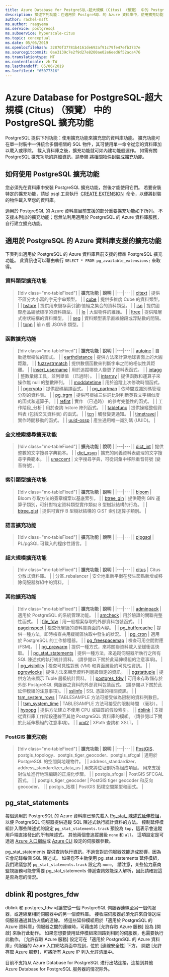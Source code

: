 ```yaml
---
title: Azure Database for PostgreSQL-超大規模 (Citus) （預覽） 中的 PostgreSQL 擴充功能
description: 描述下列功能：在適用於 PostgreSQL 的 Azure 資料庫中，使用擴充功能來擴充資料庫功能。
author: rachel-msft
ms.author: raagyema
ms.service: postgresql
ms.subservice: hyperscale-citus
ms.topic: conceptual
ms.date: 05/06/2019
ms.openlocfilehash: 32870f37781b4161de692af91c79fe47efb3737e
ms.sourcegitcommit: 0ae3139c7e2f9d27e8200ae02e6eed6f52aca476
ms.translationtype: MT
ms.contentlocale: zh-TW
ms.lasthandoff: 05/06/2019
ms.locfileid: "65077316"
---
```

# <a name="postgresql-extensions-in-azure-database-for-postgresql---hyperscale-citus-preview"></a>Azure Database for PostgreSQL-超大規模 (Citus) （預覽） 中的 PostgreSQL 擴充功能

PostgreSQL 提供下列功能：使用擴充功能來擴充您的資料庫功能。 擴充功能可在單一封裝中一併統合多個相關的 SQL 物件，其可使用單一命令從您的資料庫加以載入或移除。 載入資料庫之後，擴充功能就可如內建功能般運作。 如需有關 PostgreSQL 擴充功能的詳細資訊，請參閱 [將相關物件封裝成擴充功能](https://www.postgresql.org/docs/9.6/static/extend-extensions.html)。

## <a name="how-to-use-postgresql-extensions"></a>如何使用 PostgreSQL 擴充功能

您必須先在資料庫中安裝 PostgreSQL 擴充功能，然後才能使用它們。 若要安裝特定的擴充功能，請從 psql 工具執行  [CREATE EXTENSION](https://www.postgresql.org/docs/9.6/static/sql-createextension.html)  命令，以便將封裝的物件載入至您的資料庫。

適用於 PostgreSQL 的 Azure 資料庫目前支援的部分重要擴充功能如下所列。 不支援未列出的擴充功能；您無法利用適用於 PostgreSQL 的 Azure 資料庫服務，自行建立擴充功能。

## <a name="extensions-supported-by-azure-database-for-postgresql"></a>適用於 PostgreSQL 的 Azure 資料庫支援的擴充功能

下表列出適用於 PostgreSQL 的 Azure 資料庫目前支援的標準 PostgreSQL 擴充功能。 此資訊也可以藉由執行 `SELECT * FROM pg_available_extensions;` 來取得。

### <a name="data-types-extensions"></a>資料類型擴充功能

> [!div class="mx-tableFixed"]
> | **擴充功能** | **說明** |
> |---|---|
> | [citext](https://www.postgresql.org/docs/9.6/static/citext.html) | 提供不區分大小寫的字元字串類型。 |
> | [cube](https://www.postgresql.org/docs/9.6/static/cube.html) | 提供多維度 Cube 的資料類型。 |
> | [hstore](https://www.postgresql.org/docs/9.6/static/hstore.html) | 提供用來儲存索引鍵/值組之集合的資料類型。 |
> | [isn](https://www.postgresql.org/docs/9.6/static/isn.html) | 提供國際產品編號標準的資料類型。 |
> | [lo](https://www.postgresql.org/docs/current/lo.html) | 大型物件的維護。 |
> | [ltree](https://www.postgresql.org/docs/9.6/static/ltree.html) | 提供階層式樹狀結構的資料類型。 |
> | [seg](https://www.postgresql.org/docs/current/seg.html) | 資料類型表示直線線段或浮點數的間隔。 |
> | [topn](https://github.com/citusdata/postgresql-topn/) | 前 n 個 JSONB 類型。 |

### <a name="functions-extensions"></a>函數擴充功能

> [!div class="mx-tableFixed"]
> | **擴充功能** | **說明** |
> |---|---|
> | [autoinc](https://www.postgresql.org/docs/current/contrib-spi.html#id-1.11.7.45.7) | 自動遞增欄位的函式。 |
> | [earthdistance](https://www.postgresql.org/docs/9.6/static/earthdistance.html) | 提供方法來計算地球表面上的大圓距離。 |
> | [fuzzystrmatch](https://www.postgresql.org/docs/9.6/static/fuzzystrmatch.html) | 提供數個函數來判斷字串之間的相似性與距離。 |
> | [insert\_username](https://www.postgresql.org/docs/current/contrib-spi.html#id-1.11.7.45.8) | 用於追蹤哪些人變更了資料表函式。 |
> | [intagg](https://www.postgresql.org/docs/current/intagg.html) | 整數彙總工具，並列舉值 （已過時）。 |
> | [intarray](https://www.postgresql.org/docs/9.6/static/intarray.html) | 提供函數和運算子來操作無 null 的整數陣列。 |
> | [moddatetime](https://www.postgresql.org/docs/current/contrib-spi.html#id-1.11.7.45.9) | 用於追蹤上次修改時間函式。 |
> | [pgcrypto](https://www.postgresql.org/docs/9.6/static/pgcrypto.html) | 提供密碼編譯函式。 |
> | [pg\_partman](https://pgxn.org/dist/pg_partman/doc/pg_partman.html) | 依時間或識別碼管理分割的資料表。 |
> | [pg\_trgm](https://www.postgresql.org/docs/9.6/static/pgtrgm.html) | 提供可根據三併詞比對判斷英數文字相似度的函式和運算子。 |
> | [refint](https://www.postgresql.org/docs/current/contrib-spi.html#id-1.11.7.45.5) | 實作 （已過時） 的參考完整性的函式。 |
> | 工作階段\_分析 | 用於查詢 hstore 陣列函式。 |
> | [tablefunc](https://www.postgresql.org/docs/9.6/static/tablefunc.html) | 提供操縱整個資料表 (包括交叉資料表) 的函式。 |
> | [tcn](https://www.postgresql.org/docs/current/tcn.html) | 觸發變更通知。 |
> | [timetravel](https://www.postgresql.org/docs/current/contrib-spi.html#id-1.11.7.45.6) | 實作時間移動的函式。 |
> | [uuid-ossp](https://www.postgresql.org/docs/9.6/static/uuid-ossp.html) | 產生通用唯一識別碼 (UUID)。 |

### <a name="full-text-search-extensions"></a>全文檢索搜尋擴充功能

> [!div class="mx-tableFixed"]
> | **擴充功能** | **說明** |
> |---|---|
> | [dict\_int](https://www.postgresql.org/docs/9.6/static/dict-int.html) | 提供整數的文字搜尋字典範本。 |
> | [dict\_xsyn](https://www.postgresql.org/docs/current/dict-xsyn.html) | 擴充的同義資料表處理的文字搜尋字典範本。 |
> | [unaccent](https://www.postgresql.org/docs/9.6/static/unaccent.html) | 文字搜尋字典，可從詞彙中移除重音符號 (變音符號)。 |

### <a name="index-types-extensions"></a>索引類型擴充功能

> [!div class="mx-tableFixed"]
> | **擴充功能** | **說明** |
> |---|---|
> | [bloom](https://www.postgresql.org/docs/current/bloom.html) | Bloom 存取方法的簽章檔案以基底索引。 |
> | [btree\_gin](https://www.postgresql.org/docs/9.6/static/btree-gin.html) | 提供範例 GIN 運算子類別，可針對特定資料類型實作類似 B 型樹狀結構的行為。 |
> | [btree\_gist](https://www.postgresql.org/docs/9.6/static/btree-gist.html) | 提供可實作 B 型樹狀結構的 GiST 索引運算子類別。 |

### <a name="language-extensions"></a>語言擴充功能

> [!div class="mx-tableFixed"]
> | **擴充功能** | **說明** |
> |---|---|
> | [plpgsql](https://www.postgresql.org/docs/9.6/static/plpgsql.html) | PL/pgSQL 可載入的程序性語言。 |

### <a name="hyperscale-extensions"></a>超大規模擴充功能

> [!div class="mx-tableFixed"]
> | **擴充功能** | **說明** |
> |---|---|
> | [citus](https://github.com/citusdata/citus) | Citus 分散式資料庫。 |
> | 分區\_rebalancer | 安全地重新平衡在發生節點新增或移除伺服器群組中的資料。 |

### <a name="miscellaneous-extensions"></a>其他擴充功能

> [!div class="mx-tableFixed"]
> | **擴充功能** | **說明** |
> |---|---|
> | [adminpack](https://www.postgresql.org/docs/current/adminpack.html) | 適用於 PostgreSQL 的系統管理功能。 |
> | [amcheck](https://www.postgresql.org/docs/current/amcheck.html) | 用於驗證的關聯完整性函式。 |
> | [file\_fdw](https://www.postgresql.org/docs/current/file-fdw.html) | 用一般檔案存取的外部資料包裝函式。 |
> | [pageinspect](https://www.postgresql.org/docs/current/pageinspect.html) | 檢查低層級的資料庫頁面的內容。 |
> | [pg\_buffercache](https://www.postgresql.org/docs/9.6/static/pgbuffercache.html) | 提供一種方法，即時檢查共用緩衝區快取中發生的狀況。 |
> | [pg\_cron](https://github.com/citusdata/pg_cron) | 適用於 PostgreSQL 的工作排程器。 |
> | [pg\_freespacemap](https://www.postgresql.org/docs/current/pgfreespacemap.html) | 檢查可用空間對應 (FSM)。 |
> | [pg\_prewarm](https://www.postgresql.org/docs/9.6/static/pgprewarm.html) | 提供一種方式，來將關聯資料載入至緩衝區快取。 |
> | [pg\_stat\_statements](https://www.postgresql.org/docs/9.6/static/pgstatstatements.html) | 提供一種方法，來追蹤伺服器所執行之所有 SQL 陳述式的執行統計資料。 (請參閱以下關於此延伸模組的注意事項)。 |
> | [pg\_visibility](https://www.postgresql.org/docs/current/pgvisibility.html) | 檢查可見性對應 (VM) 和頁面層級的可見性資訊。 |
> | [pgrowlocks](https://www.postgresql.org/docs/9.6/static/pgrowlocks.html) | 提供方法來顯示資料列層級鎖定的資訊。 |
> | [pgstattuple](https://www.postgresql.org/docs/9.6/static/pgstattuple.html) | 提供方法來顯示 Tuple 層級統計資料。 |
> | [postgres\_fdw](https://www.postgresql.org/docs/9.6/static/postgres-fdw.html) | 可用來存取儲存於外部 PostgreSQL 伺服器之資料的外部資料包裝函式。 (請參閱以下關於此延伸模組的注意事項)。|
> | [sslinfo](https://www.postgresql.org/docs/current/sslinfo.html) | SSL 憑證的相關資訊。 |
> | [tsm\_system\_rows](https://www.postgresql.org/docs/current/tsm-system-rows.html) | TABLESAMPLE 方法可接受做為限制的資料列數目。 |
> | [tsm\_system\_time](https://www.postgresql.org/docs/current/tsm-system-time.html) | TABLESAMPLE 方法可接受的限制時間 （毫秒）。 |
> | [hypopg](https://hypopg.readthedocs.io/en/latest/) | 提供方法建立不使用 CPU 或磁碟的假設索引。 |
> | [dblink](https://www.postgresql.org/docs/current/dblink.html) | 支援從資料庫工作階段連線至其他 PostgreSQL 資料庫的模組。 (請參閱以下關於此延伸模組的注意事項)。 |
> | [xml2](https://www.postgresql.org/docs/current/xml2.html) | XPath 查詢和 XSLT。 |


### <a name="postgis-extensions"></a>PostGIS 擴充功能

> [!div class="mx-tableFixed"]
> | **擴充功能** | **說明** |
> |---|---|
> | [PostGIS](http://www.postgis.net/)、postgis\_topology、postgis\_tiger\_geocoder、postgis\_sfcgal | 適用於 PostgreSQL 的空間與地理物件。 |
> | address\_standardizer、address\_standardizer\_data\_us | 用來將位址剖析為組成項目。 用來支援對位址進行地理編碼的正規化步驟。 |
> | postgis\_sfcgal | PostGIS SFCGAL 函式。 |
> | postgis\_tiger\_geocoder | PostGIS tiger geocoder 和反向 geocoder。 |
> | postgis\_拓樸 | PostGIS 拓樸空間類型和函式。 |


## <a name="pgstatstatements"></a>pg_stat_statements
每個適用於 PostgreSQL 的 Azure 資料庫已預先載入 [Pg\_stat\_ 陳述式延伸模組](https://www.postgresql.org/docs/9.6/static/pgstatstatements.html)，以便 PostgreSQL 伺服器提供追蹤 SQL 陳述式執行統計資料的方法。
控制延伸模組計入哪些陳述式的設定 `pg_stat_statements.track` 預設為 `top`，這表示會追蹤用戶端直接發出的所有陳述式。 其他兩個會追蹤層級 `none` 和 `all`。 這項設定是可透過 [Azure 入口網站](https://docs.microsoft.com/azure/postgresql/howto-configure-server-parameters-using-portal)或 [Azure CLI](https://docs.microsoft.com/azure/postgresql/howto-configure-server-parameters-using-cli) 設定的伺服器參數。

pg_stat_statements 提供查詢執行資訊，不過會對於伺服器效能造成影響，因為它會記錄每個 SQL 陳述式。 如果您不主動使用 pg_stat_statements 延伸模組，我們建議您將 `pg_stat_statements.track` 設定為 `none`。 請注意，某些協力廠商監視服務可能會需要 pg_stat_statements 傳遞查詢效能深入解析，因此請確認這是否為您的情況。

## <a name="dblink-and-postgresfdw"></a>dblink 和 postgres_fdw
dblink 和 postgres_fdw 可讓您從一個 PostgreSQL 伺服器連線至另一個伺服器，或連線至相同伺服器中的另一個資料庫。 接收端伺服器必須允許來自傳送端伺服器通過其防火牆的連線。 將這些延伸模組用於「適用於 PostgreSQL 的 Azure 資料庫」伺服器之間的連線時，可藉由將 [允許存取 Azure 服務] 設為 [開啟] 來執行此動作。 如果您想要使用延伸模組來回路到相同的伺服器，也需要執行此動作。 [允許存取 Azure 服務] 設定可在「適用於 PostgreSQL 的 Azure 資料庫」伺服器的 Azure 入口網站頁面中找到，位於 [連線安全性] 下方。 開啟 [允許存取 Azure 服務]，可將所有 Azure IP 列入允許清單中。

目前不支持从 Azure Database for PostgreSQL 进行出站连接，连接到其他 Azure Database for PostgreSQL 服务器的情况除外。
